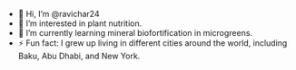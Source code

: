 - 👋 Hi, I’m @ravichar24
- 👀 I’m interested in plant nutrition.
- 🌱 I’m currently learning mineral biofortification in microgreens.
- ⚡ Fun fact: I grew up living in different cities around the world, including Baku, Abu Dhabi, and New York.

<!---
ravichar24/ravichar24 is a ✨ special ✨ repository because its `README.md` (this file) appears on your GitHub profile.
You can click the Preview link to take a look at your changes.
--->

